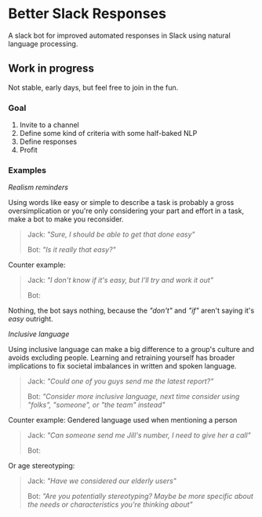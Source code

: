 # Better Slack Responses

A slack bot for improved automated responses in Slack using natural language processing.

## Work in progress

Not stable, early days, but feel free to join in the fun.

### Goal

1. Invite to a channel
2. Define some kind of criteria with some half-baked NLP
3. Define responses
4. Profit

### Examples

*Realism reminders*

Using words like easy or simple to describe a task is probably a gross oversimplication or you're only considering your part and effort in a task, make a bot to make you reconsider.

> Jack: _"Sure, I should be able to get that done easy"_
>
> Bot: _"Is it really that easy?"_

Counter example:

> Jack: _"I don't know if it's easy, but I'll try and work it out"_
>
> Bot:

Nothing, the bot says nothing, because the _"don't"_ and _"if"_ aren't saying it's _easy_ outright.

*Inclusive language*

Using inclusive language can make a big difference to a group's culture and avoids excluding people. Learning and retraining yourself has broader implications to fix societal imbalances in written and spoken language.

> Jack: _"Could one of you guys send me the latest report?"_
>
> Bot: _"Consider more inclusive language, next time consider using "folks", "someone", or "the team" instead"_

Counter example: Gendered language used when mentioning a person

> Jack: _"Can someone send me Jill's number, I need to give her a call"_
>
> Bot:

Or age stereotyping:

> Jack: _"Have we considered our elderly users"_
>
> Bot: _"Are you potentially stereotyping? Maybe be more specific about the needs or characteristics you're thinking about"_

